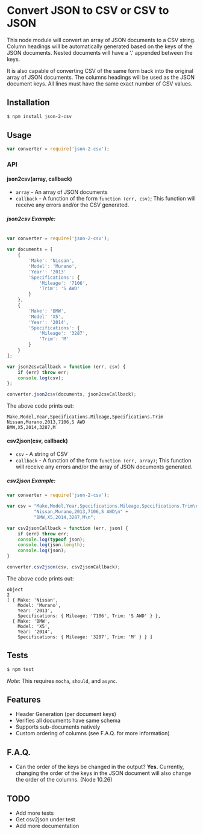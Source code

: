 # Convert JSON to CSV or CSV to JSON

This node module will convert an array of JSON documents to a CSV string.
Column headings will be automatically generated based on the keys of the JSON documents. Nested documents will have a '.' appended between the keys.

It is also capable of converting CSV of the same form back into the original array of JSON documents.
The columns headings will be used as the JSON document keys.  All lines must have the same exact number of CSV values.

## Installation

```bash
$ npm install json-2-csv
```

## Usage

```javascript
var converter = require('json-2-csv');
```

### API

#### json2csv(array, callback)

* `array` - An array of JSON documents
* `callback` - A function of the form `function (err, csv)`; This function will receive any errors and/or the CSV generated.

##### json2csv Example:

```javascript

var converter = require('json-2-csv');

var documents = [
    {
        'Make': 'Nissan',
        'Model': 'Murano',
        'Year': '2013'
        'Specifications': {
            'Mileage': '7106',
            'Trim': 'S AWD'
        }
    },
    {
        'Make': 'BMW',
        'Model' 'X5',
        'Year': '2014',
        'Specifications': {
            'Mileage': '3287',
            'Trim': 'M'
        }
    }
];

var json2csvCallback = function (err, csv) {
    if (err) throw err;
    console.log(csv);
};

converter.json2csv(documents, json2csvCallback);

```

The above code prints out:

```csv
Make,Model,Year,Specifications.Mileage,Specifications.Trim
Nissan,Murano,2013,7106,S AWD
BMW,X5,2014,3287,M
```

#### csv2json(csv, callback)

* `csv` - A string of CSV
* `callback` - A function of the form `function (err, array)`; This function will receive any errors and/or the array of JSON documents generated.

##### csv2json Example:

```javascript
var converter = require('json-2-csv');

var csv = "Make,Model,Year,Specifications.Mileage,Specifications.Trim\n" +
          "Nissan,Murano,2013,7106,S AWD\n" +
          "BMW,X5,2014,3287,M\n";

var csv2jsonCallback = function (err, json) {
    if (err) throw err;
    console.log(typeof json);
    console.log(json.length);
    console.log(json);
}

converter.csv2json(csv, csv2jsonCallback);
```

The above code prints out:

```text
object
2
[ { Make: 'Nissan',
    Model: 'Murano',
    Year: '2013',
    Specifications: { Mileage: '7106', Trim: 'S AWD' } },
  { Make: 'BMW',
    Model: 'X5',
    Year: '2014',
    Specifications: { Mileage: '3287', Trim: 'M' } } ]
```


## Tests

```bash
$ npm test
```

_Note_: This requires `mocha`, `should`, and `async`.

## Features

- Header Generation (per document keys)
- Verifies all documents have same schema
- Supports sub-documents natively
- Custom ordering of columns (see F.A.Q. for more information)

## F.A.Q.

- Can the order of the keys be changed in the output?
__Yes.__ Currently, changing the order of the keys in the JSON document will also change the order of the columns. (Node 10.26)

## TODO
- Add more tests
- Get csv2json under test
- Add more documentation
